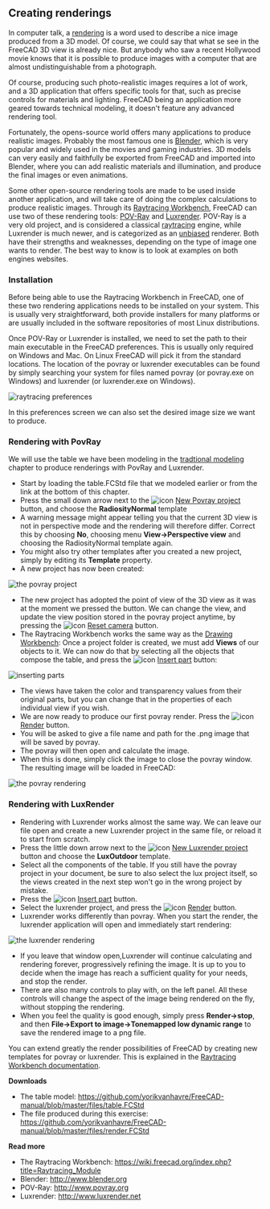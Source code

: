 ## Creating renderings

In computer talk, a [rendering](https://en.wikipedia.org/wiki/Rendering_%28computer_graphics%29) is a word used to describe a nice image produced from a 3D model. Of course, we could say that what se see in the FreeCAD 3D view is already nice. But anybody who saw a recent Hollywood movie knows that it is possible to produce images with a computer that are almost undistinguishable from a photograph.

Of course, producing such photo-realistic images requires a lot of work, and a 3D application that offers specific tools for that, such as precise controls for materials and lighting. FreeCAD being an application more geared towards technical modeling, it doesn't feature any advanced rendering tool.

Fortunately, the opens-source world offers many applications to produce realistic images. Probably the most famous one is [Blender](http://www.blender.org), which is very popular and widely used in the movies and gaming industries. 3D models can very easily and faithfully be exported from FreeCAD and imported into Blender, where you can add realistic materials and illumination, and produce the final images or even animations.

Some other open-source rendering tools are made to be used inside another application, and will take care of doing the complex calculations to  produce realistic images. Through its [Raytracing Workbench](https://wiki.freecad.org/index.php?title=Raytracing_Module), FreeCAD can use two of these rendering tools: [POV-Ray](https://en.wikipedia.org/wiki/POV-Ray) and [Luxrender](https://en.wikipedia.org/wiki/LuxRender). POV-Ray is a very old project, and is considered a classical [raytracing](https://en.wikipedia.org/wiki/Ray_tracing_%28graphics%29) engine, while Luxrender is much newer, and is categorized as an [unbiased](https://en.wikipedia.org/wiki/Unbiased_rendering) renderer. Both have their strengths and weaknesses, depending on the type of image one wants to render. The best way to know is to look at examples on both engines websites.

### Installation

Before being able to use the Raytracing Workbench in FreeCAD, one of these two rendering applications needs to be installed on your system. This is usually very straightforward, both provide installers for many platforms or are usually included in the software repositories of most Linux distributions.

Once POV-Ray or Luxrender is installed, we need to set the path to their main executable in the FreeCAD preferences. This is usually only required on Windows and Mac. On Linux FreeCAD will pick it from the standard locations. The location of the povray or luxrender executables can be found by simply searching your system for files named povray (or povray.exe on Windows) and luxrender (or luxrender.exe on Windows).

![raytracing preferences](https://wiki.freecad.org/images/f/f4/Exercise_raytracing_01.jpg)

In this preferences screen we can also set the desired image size we want to produce.

### Rendering with PovRay

We will use the table we have been modeling in the [tradtional modeling](traditional_modeling_the_csg_way.md) chapter to produce renderings with PovRay and Luxrender. 

* Start by loading the table.FCStd file that we modeled earlier or from the link at the bottom of this chapter.
* Press the small down arrow next to the ![icon](https://wiki.freecad.org/images/thumb/5/59/Raytracing_New.png/16px-Raytracing_New.png) [New Povray project](https://wiki.freecad.org/index.php?title=Raytracing_New) button, and choose the **RadiosityNormal** template
* A warning message might appear telling you that the current 3D view is not in perspective mode and the rendering will therefore differ. Correct this by choosing **No**, choosing menu **View→Perspective view** and choosing the RadiosityNormal template again.
* You might also try other templates after you created a new project, simply by editing its **Template** property.
* A new project has now been created:

![the povray project](https://wiki.freecad.org/images/d/d0/Exercise_raytracing_02.jpg)

* The new project has adopted the point of view of the 3D view as it was at the moment we pressed the button. We can change the view, and update the view position stored in the povray project anytime, by pressing the ![icon](https://wiki.freecad.org/images/thumb/9/92/Raytracing_ResetCamera.png/16px-Raytracing_ResetCamera.png) [Reset camera](https://wiki.freecad.org/index.php?title=Raytracing_ResetCamera) button.
* The Raytracing Workbench works the same way as the [Drawing Workbench](https://wiki.freecad.org/index.php?title=Drawing_Module): Once a project folder is created, we must add **Views** of our objects to it. We can now do that by selecting all the objects that compose the table, and press the ![icon](https://wiki.freecad.org/images/thumb/9/9e/Raytracing_InsertPart.png/16px-Raytracing_InsertPart.png) [Insert part](https://wiki.freecad.org/index.php?title=Raytracing_InsertPart) button:

![inserting parts](https://wiki.freecad.org/images/e/eb/Exercise_raytracing_03.jpg)

* The views have taken the color and transparency values from their original parts, but you can change that in the properties of each individual view if you wish.
* We are now ready to produce our first povray render. Press the ![icon](https://wiki.freecad.org/images/thumb/c/c5/Raytracing_Render.png/16px-Raytracing_Render.png) [Render](https://wiki.freecad.org/index.php?title=Raytracing_Render) button.
* You will be asked to give a file name and path for the .png image that will be saved by povray.
* The povray will then open and calculate the image.
* When this is done, simply click the image to close the povray window. The resulting image will be loaded in FreeCAD:

![the povray rendering](https://wiki.freecad.org/images/f/f9/Exercise_raytracing_04.jpg)

### Rendering with LuxRender

* Rendering with Luxrender works almost the same way. We can leave our file open and create a new Luxrender project in the same file, or reload it to start from scratch.
* Press the little down arrow next to the ![icon](https://wiki.freecad.org/images/thumb/0/05/Raytracing_Lux.png/16px-Raytracing_Lux.png) [New Luxrender project](https://wiki.freecad.org/index.php?title=Raytracing_Lux) button and choose the **LuxOutdoor** template.
* Select all the components of the table. If you still have the povray project in your document, be sure to also select the lux project itself, so the views created in the next step won't go in the wrong project by mistake.
* Press the ![icon](https://wiki.freecad.org/images/thumb/9/9e/Raytracing_InsertPart.png/16px-Raytracing_InsertPart.png) [Insert part](https://wiki.freecad.org/index.php?title=Raytracing_InsertPart) button.
* Select the luxrender project, and press the ![icon](https://wiki.freecad.org/images/thumb/c/c5/Raytracing_Render.png/16px-Raytracing_Render.png) [Render](https://wiki.freecad.org/index.php?title=Raytracing_Render) button.
* Luxrender works differently than povray. When you start the render, the luxrender application will open and immediately start rendering:

![the luxrender rendering](https://wiki.freecad.org/images/a/aa/Exercise_raytracing_05.jpg)

* If you leave that window open,Luxrender will continue calculating and rendering forever, progressively refining the image. It is up to you to decide when the image has reach a sufficient quality for your needs, and stop the render.
* There are also many controls to play with, on the left panel. All these controls will change the aspect of the image being rendered on the fly, without stopping the rendering.
* When you feel the quality is good enough, simply press **Render→stop**, and then **File→Export to image→Tonemapped low dynamic range** to save the rendered image to a png file.

You can extend greatly the render possibilities of FreeCAD by creating new templates for povray or luxrender. This is explained in the [Raytracing Workbench documentation](https://wiki.freecad.org/index.php?title=Raytracing_Module).

**Downloads**

* The table model: https://github.com/yorikvanhavre/FreeCAD-manual/blob/master/files/table.FCStd
* The file produced during this exercise: https://github.com/yorikvanhavre/FreeCAD-manual/blob/master/files/render.FCStd

**Read more**

* The Raytracing Workbench: https://wiki.freecad.org/index.php?title=Raytracing_Module
* Blender: http://www.blender.org
* POV-Ray: http://www.povray.org
* Luxrender: http://www.luxrender.net
